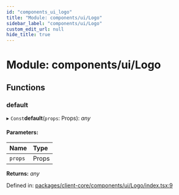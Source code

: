 ```yaml
---
id: "components_ui_logo"
title: "Module: components/ui/Logo"
sidebar_label: "components/ui/Logo"
custom_edit_url: null
hide_title: true
---
```


# Module: components/ui/Logo

## Functions

### default

▸ `Const`**default**(`props`: Props): *any*

#### Parameters:

Name | Type |
:------ | :------ |
`props` | Props |

**Returns:** *any*

Defined in: [packages/client-core/components/ui/Logo/index.tsx:9](https://github.com/xr3ngine/xr3ngine/blob/56376a778/packages/client-core/components/ui/Logo/index.tsx#L9)
